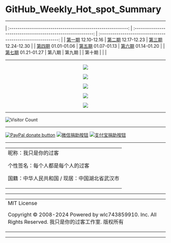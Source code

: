 # GitHub_Weekly_Hot_spot_Summary

---

| :----------------------------------------------------------: | :----------------------------------------------------------: | :----------------------------------------------------------: |
| [第一期](https://github.com/wlc743859910/GitHub_Weekly_Hot_spot_Summary/blob/master/Release/The_first_phase.md) 12.10-12.16 | [第二期](https://github.com/wlc743859910/GitHub_Weekly_Hot_spot_Summary/blob/master/Release/The_second_phase.md) 12.17-12.23 | [第三期](https://github.com/wlc743859910/GitHub_Weekly_Hot_spot_Summary/blob/master/Release/The_third_phase.md) 12.24-12.30 |
| [第四期](https://github.com/wlc743859910/GitHub_Weekly_Hot_spot_Summary/blob/master/Release/The_fourth_phase.md) 01.01-01.06 | [第五期](https://github.com/wlc743859910/GitHub_Weekly_Hot_spot_Summary/blob/master/Release/The_fifth_phase.md) 01.07-01.13 | [第六期](https://github.com/wlc743859910/GitHub_Weekly_Hot_spot_Summary/blob/master/Release/The_sixth_phase.md) 01.14-01.20 |
| [第七期](https://github.com/wlc743859910/GitHub_Weekly_Hot_spot_Summary/blob/master/Release/The_seventh_phase.md) 01.21-01.27 |                            第八期                            |                            第九期                            |
|                            第十期                            |                                                              |                                                              |

---

<p align="center">
  <img src="https://raw.github.ink/wlc743859910/GitHub_Weekly_Hot_spot_Summary/master/img/1.webp">
</p>

<p align="center">
  <img src="https://raw.github.ink/wlc743859910/GitHub_Weekly_Hot_spot_Summary/master/img/2.webp">
</p>

<p align="center">
  <img src="https://raw.github.ink/wlc743859910/GitHub_Weekly_Hot_spot_Summary/master/img/3.webp">
</p>

<p align="center">
  <img src="https://raw.github.ink/wlc743859910/GitHub_Weekly_Hot_spot_Summary/master/img/4.webp">
</p>

<p align="center">
  <img src="https://raw.github.ink/wlc743859910/GitHub_Weekly_Hot_spot_Summary/master/img/5.webp">
</p>

---

![Visitor Count](https://profile-counter.glitch.me/{GitHub_Weekly_Hot_spot_Summary}/count.svg)

---

[![PayPal donate button](https://img.shields.io/badge/PayPal-donate-green.svg)](https://paypal.me/)  [![微信捐助按钮](https://img.shields.io/badge/%E5%BE%AE%E4%BF%A1-%E5%90%91TA%E6%8D%90%E5%8A%A9-green.svg)](图片链接) [![支付宝捐助按钮](https://img.shields.io/badge/%E6%94%AF%E4%BB%98%E5%AE%9D-%E5%90%91TA%E6%8D%90%E5%8A%A9-green.svg)](图片链接)

---

<table>
    <tr>
        <td >
昵称：我只是你的过客

个性签名：每个人都是每个人的过客

国籍：中华人民共和国 / 现居：中国湖北省武汉市
        </center>
        </td>
    </tr>
</table>

---

<table>
    <tr>
        <td >
MIT License

Copyright © 2008-2024 Powered by wlc743859910. Inc. All Rights Reserved. 我只是你的过客工作室. 版权所有
        </center>
        </td>
    </tr>
</table>

---
